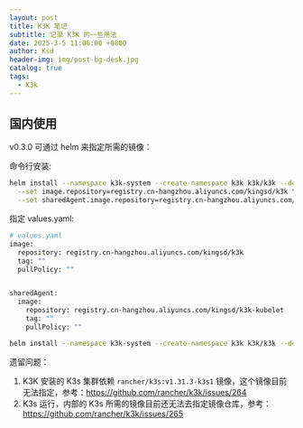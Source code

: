 ```yaml
---
layout: post
title: K3K 笔记
subtitle: 记录 K3K 的一些用法
date: 2025-3-5 11:06:00 +0800
author: Ksd
header-img: img/post-bg-desk.jpg
catalog: true
tags:
  - K3k
---
```


## 国内使用

v0.3.0 可通过 helm 来指定所需的镜像：

命令行安装:
```bash
helm install --namespace k3k-system --create-namespace k3k k3k/k3k --devel \
  --set image.repository=registry.cn-hangzhou.aliyuncs.com/kingsd/k3k \
  --set sharedAgent.image.repository=registry.cn-hangzhou.aliyuncs.com/kingsd/k3k-kubelet
```

指定 values.yaml:
```bash
# values.yaml
image:
  repository: registry.cn-hangzhou.aliyuncs.com/kingsd/k3k
  tag: ""
  pullPolicy: ""


sharedAgent:
  image:
    repository: registry.cn-hangzhou.aliyuncs.com/kingsd/k3k-kubelet
    tag: ""
    pullPolicy: ""
```

```bash
helm install --namespace k3k-system --create-namespace k3k k3k/k3k --devel -f values.yaml
```

遗留问题：
1. K3K 安装的 K3s 集群依赖 `rancher/k3s:v1.31.3-k3s1` 镜像，这个镜像目前无法指定，参考：https://github.com/rancher/k3k/issues/264
2. K3s 运行，内部的 K3s 所需的镜像目前还无法去指定镜像仓库，参考：https://github.com/rancher/k3k/issues/265


